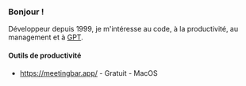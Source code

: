 ### Bonjour !

Développeur depuis 1999, je m'intéresse au code, à la productivité, au management et à [GPT](GPT.md). 

#### Outils de productivité

- https://meetingbar.app/ - Gratuit - MacOS

<!--
**rdphv/rdphv** is a ✨ _special_ ✨ repository because its `README.md` (this file) appears on your GitHub profile.

Here are some ideas to get you started:

- 🔭 I’m currently working on ...
- 🌱 I’m currently learning ...
- 👯 I’m looking to collaborate on ...
- 🤔 I’m looking for help with ...
- 💬 Ask me about ...
- 📫 How to reach me: ...
- 😄 Pronouns: ...
- ⚡ Fun fact: ...
-->

